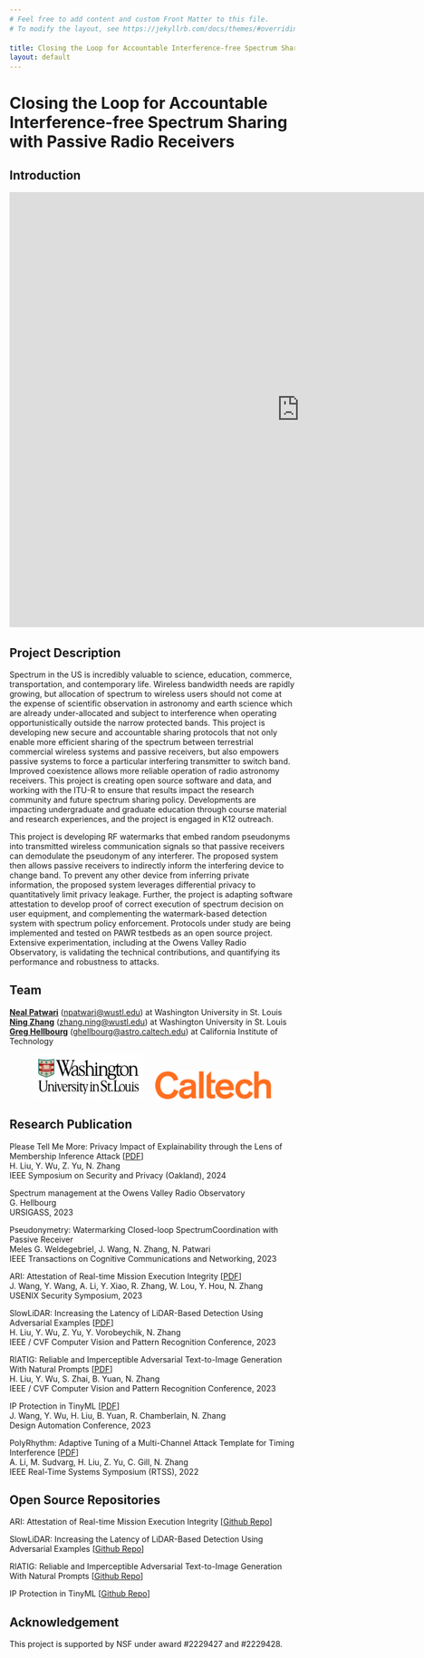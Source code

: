 ```yaml
---
# Feel free to add content and custom Front Matter to this file.
# To modify the layout, see https://jekyllrb.com/docs/themes/#overriding-theme-defaults

title: Closing the Loop for Accountable Interference-free Spectrum Sharing with Passive Radio Receivers
layout: default
---
```


# Closing the Loop for Accountable Interference-free Spectrum Sharing with Passive Radio Receivers

## Introduction

<iframe width="1024" height="768" src="https://www.youtube.com/embed/-frBkvugYGs?si=d7gIg3iw9mS1QdYO" title="YouTube video player" frameborder="0" allow="accelerometer; autoplay; clipboard-write; encrypted-media; gyroscope; picture-in-picture; web-share" referrerpolicy="strict-origin-when-cross-origin" allowfullscreen></iframe>

## Project Description

Spectrum in the US is incredibly valuable to science, education, commerce, transportation, and contemporary life. Wireless bandwidth needs are rapidly growing, but allocation of spectrum to wireless users should not come at the expense of scientific observation in astronomy and earth science which are already under-allocated and subject to interference when operating opportunistically outside the narrow protected bands. This project is developing new secure and accountable sharing protocols that not only enable more efficient sharing of the spectrum between terrestrial commercial wireless systems and passive receivers, but also empowers passive systems to force a particular interfering transmitter to switch band. Improved coexistence allows more reliable operation of radio astronomy receivers. This project is creating open source software and data, and working with the ITU-R to ensure that results impact the research community and future spectrum sharing policy. Developments are impacting undergraduate and graduate education through course material and research experiences, and the project is engaged in K12 outreach.

This project is developing RF watermarks that embed random pseudonyms into transmitted wireless communication signals so that passive receivers can demodulate the pseudonym of any interferer. The proposed system then allows passive receivers to indirectly inform the interfering device to change band. To prevent any other device from inferring private information, the proposed system leverages differential privacy to quantitatively limit privacy leakage. Further, the project is adapting software attestation to develop proof of correct execution of spectrum decision on user equipment, and complementing the watermark-based detection system with spectrum policy enforcement. Protocols under study are being implemented and tested on PAWR testbeds as an open source project. Extensive experimentation, including at the Owens Valley Radio Observatory, is validating the technical contributions, and quantifying its performance and robustness to attacks.

## Team


**[Neal Patwari](https://engineering.wustl.edu/faculty/Neal-Patwari.html)** (<a href="mailto:npatwari@wustl.edu">npatwari@wustl.edu</a>) at Washington University in St. Louis  
**[Ning Zhang](https://engineering.wustl.edu/faculty/Ning-Zhang.html)** (<a href="mailto:zhang.ning@wustl.edu">zhang.ning@wustl.edu</a>) at Washington University in St. Louis  
**[Greg Hellbourg](https://directory.caltech.edu/personnel/ghellbou)** (<a href="mailto:ghellbourg@astro.caltech.edu">ghellbourg@astro.caltech.edu</a>) at California Institute of Technology  

<center><img src="logos/washu-logo.png" alt="WashU_logo" height="80"/><div style="display:inline-block; width:20px;"></div><img src="logos/caltech-new-logo.png" alt="CalTech_logo" height="50"/></center>


<!-- **Differential Privacy**
<iframe width="560" height="315" src="https://www.youtube.com/embed/gI0wk1CXlsQ" frameborder="0" allow="accelerometer; autoplay; clipboard-write; encrypted-media; gyroscope; picture-in-picture" allowfullscreen></iframe>


**Software Attestation**
<iframe width="560" height="315" src="https://www.youtube.com/embed/22ttDmu3VMY" frameborder="0" allow="accelerometer; autoplay; clipboard-write; encrypted-media; gyroscope; picture-in-picture" allowfullscreen></iframe> -->

## Research Publication
<p>
  Please Tell Me More: Privacy Impact of Explainability through the Lens of Membership Inference Attack [<a href="https://www.computer.org/csdl/proceedings-article/sp/2024/313000a120/1Ub23teQ7PG">PDF</a>]
    <br> H. Liu, Y. Wu, Z. Yu, N. Zhang
    <br> IEEE Symposium on Security and Privacy (Oakland), 2024
</p>
<p>
  Spectrum management at the Owens Valley Radio Observatory
    <br> G. Hellbourg
    <br> URSIGASS, 2023
</p>
<p>
  Pseudonymetry: Watermarking Closed-loop SpectrumCoordination with Passive Receiver
    <br> Meles G. Weldegebriel, J. Wang, N. Zhang, N. Patwari
    <br> IEEE Transactions on Cognitive Communications and Networking, 2023
</p>
<p>
  ARI: Attestation of Real-time Mission Execution Integrity [<a href="https://www.usenix.org/system/files/usenixsecurity23-wang-jinwen.pdf">PDF</a>]
    <br> J. Wang, Y. Wang, A. Li, Y. Xiao, R. Zhang, W. Lou, Y. Hou, N. Zhang
    <br> USENIX Security Symposium, 2023
</p>
<p>
  SlowLiDAR: Increasing the Latency of LiDAR-Based Detection Using Adversarial Examples [<a href="https://openaccess.thecvf.com/content/CVPR2023/papers/Liu_SlowLiDAR_Increasing_the_Latency_of_LiDAR-Based_Detection_Using_Adversarial_Examples_CVPR_2023_paper.pdf">PDF</a>]
    <br> H. Liu, Y. Wu, Z. Yu, Y. Vorobeychik, N. Zhang
    <br> IEEE / CVF Computer Vision and Pattern Recognition Conference, 2023
</p>
<p>
  RIATIG: Reliable and Imperceptible Adversarial Text-to-Image Generation With Natural Prompts [<a href="https://openaccess.thecvf.com/content/CVPR2023/papers/Liu_RIATIG_Reliable_and_Imperceptible_Adversarial_Text-to-Image_Generation_With_Natural_Prompts_CVPR_2023_paper.pdf">PDF</a>]
    <br> H. Liu, Y. Wu, S. Zhai, B. Yuan, N. Zhang
    <br> IEEE / CVF Computer Vision and Pattern Recognition Conference, 2023
</p>
<p>
  IP Protection in TinyML [<a href="https://sbs.wustl.edu/pubs/wwlycz23.pdf">PDF</a>]
    <br> J. Wang, Y. Wu, H. Liu, B. Yuan, R. Chamberlain, N. Zhang
    <br> Design Automation Conference, 2023
</p>
<p>
  PolyRhythm: Adaptive Tuning of a Multi-Channel Attack Template for Timing Interference [<a href="https://ieeexplore.ieee.org/document/9984708">PDF</a>]
    <br> A. Li, M. Sudvarg, H. Liu, Z. Yu, C. Gill, N. Zhang
    <br> IEEE Real-Time Systems Symposium (RTSS), 2022
</p>

## Open Source Repositories
<p>
  ARI: Attestation of Real-time Mission Execution Integrity [<a href="https://github.com/WUSTL-CSPL/ARI">Github Repo</a>]
</p>
<p>
  SlowLiDAR: Increasing the Latency of LiDAR-Based Detection Using Adversarial Examples [<a href="https://github.com/WUSTL-CSPL/SlowLiDAR">Github Repo</a>]
</p>
<p>
  RIATIG: Reliable and Imperceptible Adversarial Text-to-Image Generation With Natural Prompts [<a href="https://github.com/WUSTL-CSPL/RIATIG">Github Repo</a>]
</p>
<p>
  IP Protection in TinyML [<a href="https://github.com/WUSTL-CSPL/TinyML">Github Repo</a>]
</p>


## Acknowledgement

This project is supported by NSF under award #2229427 and #2229428.